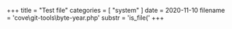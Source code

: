 +++
title = "Test file"
categories = [ "system" ]
date = 2020-11-10
filename = 'cove\git-tools\byte-year.php'
substr = 'is_file('
+++
